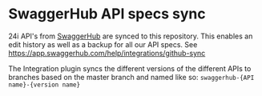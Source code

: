 # SwaggerHub API specs sync

24i API's from [SwaggerHub](https://app.swaggerhub.com/apis/24i-API) are synced to this repository. This enables an edit history as well as a backup for all our API specs. See https://app.swaggerhub.com/help/integrations/github-sync

The Integration plugin syncs the different versions of the different APIs to branches based on the master branch and named like so: `swaggerhub-{API name}-{version name}`
